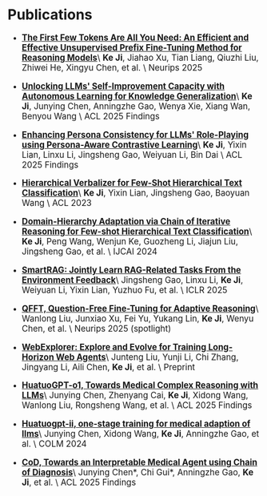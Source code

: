 # Publications

<div class='paper-box-text' style="font-size: larger;" markdown="1">

* [**The First Few Tokens Are All You Need: An Efficient and Effective Unsupervised Prefix Fine-Tuning Method for Reasoning Models**](https://arxiv.org/abs/2503.02875)\\
**Ke Ji**, Jiahao Xu, Tian Liang, Qiuzhi Liu, Zhiwei He, Xingyu Chen, et al. \\
Neurips 2025
</div>

<div class='paper-box-text' style="font-size: larger;" markdown="1">

* [**Unlocking LLMs' Self-Improvement Capacity with Autonomous Learning for Knowledge Generalization**](https://arxiv.org/pdf/2406.00606)\\
**Ke Ji**, Junying Chen, Anningzhe Gao, Wenya Xie, Xiang Wan, Benyou Wang \\
ACL 2025 Findings
</div>

<div class='paper-box-text' style="font-size: larger;" markdown="1">

* [**Enhancing Persona Consistency for LLMs' Role-Playing using Persona-Aware Contrastive Learning**](https://arxiv.org/pdf/2503.17662)\\
**Ke Ji**, Yixin Lian, Linxu Li, Jingsheng Gao, Weiyuan Li, Bin Dai \\
ACL 2025 Findings
</div>

<div class='paper-box-text' style="font-size: larger;" markdown="1">

* [**Hierarchical Verbalizer for Few-Shot Hierarchical Text Classification**](https://aclanthology.org/2023.acl-long.164.pdf)\\
**Ke Ji**, Yixin Lian, Jingsheng Gao, Baoyuan Wang \\
ACL 2023
</div>

<div class='paper-box-text' style="font-size: larger;" markdown="1">

* [**Domain-Hierarchy Adaptation via Chain of Iterative Reasoning for Few-shot Hierarchical Text Classification**](https://arxiv.org/pdf/2407.08959)\\
**Ke Ji**, Peng Wang, Wenjun Ke, Guozheng Li, Jiajun Liu, Jingsheng Gao, et al. \\
IJCAI 2024

</div>

<div class='paper-box-text' style="font-size: larger;" markdown="1">

* [**SmartRAG: Jointly Learn RAG-Related Tasks From the Environment Feedback**](https://arxiv.org/pdf/2410.18141)\\
Jingsheng Gao, Linxu Li, **Ke Ji**, Weiyuan Li, Yixin Lian, Yuzhuo Fu, et al. \\
ICLR 2025
</div>

<div class='paper-box-text' style="font-size: larger;" markdown="1">

* [**QFFT, Question-Free Fine-Tuning for Adaptive Reasoning**](https://arxiv.org/pdf/2506.12860)\\
Wanlong Liu, Junxiao Xu, Fei Yu, Yukang Lin, **Ke Ji**, Wenyu Chen, et al. \\
Neurips 2025 (spotlight)
</div>

<div class='paper-box-text' style="font-size: larger;" markdown="1">

* [**WebExplorer: Explore and Evolve for Training Long-Horizon Web Agents**](https://arxiv.org/pdf/2509.06501)\\
Junteng Liu, Yunji Li, Chi Zhang, Jingyang Li, Aili Chen, **Ke Ji**, et al. \\
Preprint
</div>


<div class='paper-box-text' style="font-size: larger;" markdown="1">

* [**HuatuoGPT-o1, Towards Medical Complex Reasoning with LLMs**](https://arxiv.org/abs/2412.18925)\\
Junying Chen, Zhenyang Cai, **Ke Ji**, Xidong Wang, Wanlong Liu, Rongsheng Wang, et al. \\
ACL 2025 Findings
</div>

<div class='paper-box-text' style="font-size: larger;" markdown="1">

* [**Huatuogpt-ii, one-stage training for medical adaption of llms**](https://openreview.net/pdf?id=eJ3cHNu7ss)\\
Junying Chen, Xidong Wang, **Ke Ji**, Anningzhe Gao, et al. \\
COLM 2024
</div>


<div class='paper-box-text' style="font-size: larger;" markdown="1">

* [**CoD, Towards an Interpretable Medical Agent using Chain of Diagnosis**](https://arxiv.org/pdf/2407.13301)\\
Junying Chen\*, Chi Gui\*, Anningzhe Gao, **Ke Ji**, et al. \\
ACL 2025 Findings
</div>

